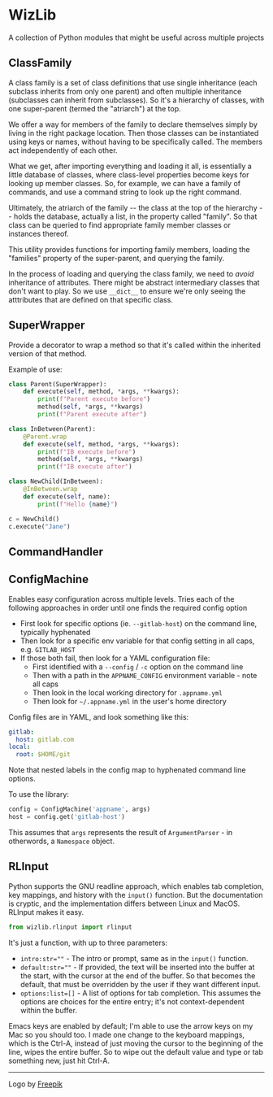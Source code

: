 # WizLib

A collection of Python modules that might be useful across multiple projects

## ClassFamily

A class family is a set of class definitions that use single inheritance
(each subclass inherits from only one parent) and often multiple inheritance
(subclasses can inherit from subclasses). So it's a hierarchy of classes,
with one super-parent (termed the "atriarch") at the top.

We offer a way for members of the family to declare themselves simply by
living in the right package location. Then those classes can be instantiated
using keys or names, without having to be specifically called. The members
act independently of each other.

What we get, after importing everything and loading it all, is essentially a
little database of classes, where class-level properties become keys for
looking up member classes. So, for example, we can have a family of commands,
and use a command string to look up the right command.

Ultimately, the atriarch of the family -- the class at the top of the
hierarchy -- holds the database, actually a list, in the property called
"family". So that class can be queried to find appropriate family member
classes or instances thereof.

This utility provides functions for importing family members, loading the
"families" property of the super-parent, and querying the family.

In the process of loading and querying the class family, we need to *avoid*
inheritance of attributes. There might be abstract intermediary classes that
don't want to play. So we use `__dict__` to ensure we're only seeing the
atttributes that are defined on that specific class.

## SuperWrapper

Provide a decorator to wrap a method so that it's called within the inherited
version of that method.

Example of use:

```python
class Parent(SuperWrapper):
    def execute(self, method, *args, **kwargs):
        print(f"Parent execute before")
        method(self, *args, **kwargs)
        print(f"Parent execute after")

class InBetween(Parent):
    @Parent.wrap
    def execute(self, method, *args, **kwargs):
        print(f"IB execute before")
        method(self, *args, **kwargs)
        print(f"IB execute after")

class NewChild(InBetween):
    @InBetween.wrap
    def execute(self, name):
        print(f"Hello {name}")

c = NewChild()
c.execute("Jane")
```

## CommandHandler

## ConfigMachine

Enables easy configuration across multiple levels. Tries each of the following approaches in order until one finds the required config option

- First look for specific options (ie. `--gitlab-host`) on the command line, typically hyphenated
- Then look for a specific env variable for that config setting in all caps, e.g. `GITLAB_HOST`
- If those both fail, then look for a YAML configuration file:
    - First identified with a `--config` / `-c` option on the command line
    - Then with a path in the `APPNAME_CONFIG` environment variable - note all caps
    - Then look in the local working directory for `.appname.yml`
    - Then look for `~/.appname.yml` in the user's home directory

Config files are in YAML, and look something like this:

```yaml
gitlab:
  host: gitlab.com
local:
  root: $HOME/git
```

Note that nested labels in the config map to hyphenated command line options.

To use the library:

```python
config = ConfigMachine('appname', args)
host = config.get('gitlab-host')
```

This assumes that `args` represents the result of `ArgumentParser` - in otherwords, a `Namespace` object.

## RLInput

Python supports the GNU readline approach, which enables tab completion, key mappings, and history with the `input()` function. But the documentation is cryptic, and the implementation differs between Linux and MacOS. RLInput makes it easy.

```python
from wizlib.rlinput import rlinput
```

It's just a function, with up to three parameters:

- `intro:str=""` - The intro or prompt, same as in the `input()` function.
- `default:str=""` - If provided, the text will be inserted into the buffer at the start, with the cursor at the end of the buffer. So that becomes the default, that must be overridden by the user if they want different input.
- `options:list=[]` - A list of options for tab completion. This assumes the options are choices for the entire entry; it's not context-dependent within the buffer.

Emacs keys are enabled by default; I'm able to use the arrow keys on my Mac so you should too. I made one change to the keyboard mappings, which is the Ctrl-A, instead of just moving the cursor to the beginning of the line, wipes the entire buffer. So to wipe out the default value and type or tab something new, just hit Ctrl-A.


---

Logo by [Freepik](https://www.freepik.com/?_gl=1*1y9rvc9*test_ga*Mjc1MTIzODYxLjE2ODA3OTczNTg.*test_ga_523JXC6VL7*MTY4MDc5NzM1OC4xLjEuMTY4MDc5NzQxNS4zLjAuMA..*fp_ga*Mjc1MTIzODYxLjE2ODA3OTczNTg.*fp_ga_1ZY8468CQB*MTY4MDc5NzM1OC4xLjEuMTY4MDc5NzQxNS4zLjAuMA..)


